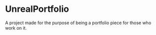 # UnrealPortfolio
A project made for the purpose of being a portfolio piece for those who work on it. 
